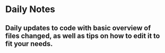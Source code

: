 # Daily Notes
## Daily updates to code with basic overview of files changed, as well as tips on how to edit it to fit your needs.
